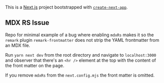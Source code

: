 This is a [Next.js](https://nextjs.org/) project bootstrapped with [`create-next-app`](https://github.com/vercel/next.js/tree/canary/packages/create-next-app).

## MDX RS Issue

Repo for minimal example of a bug where enabling `mdxRs` makes it so the `remark` plugin `remark-frontmatter` does not strip the YAML frontmatter from an
MDX file.

Run `yarn next dev` from the root directory and navigate to `localhost:3000` and observer that there's an `<hr />` element at the top with the content of the
front matter on the page. 

If you remove `mdxRs` from the `next.config.mjs` the front matter is omitted.
